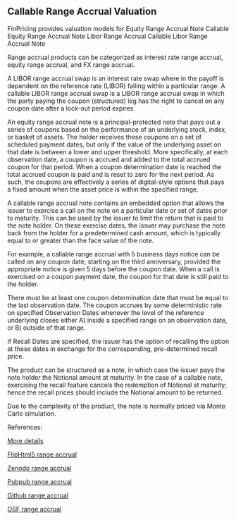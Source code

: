 ## Callable Range Accrual Valuation

FinPricing provides valuation models for
	Equity Range Accrual Note
	Callable Equity Range Accrual Note
	Libor Range Accrual
	Callable Libor Range Accrual Note

Range accrual products can be categorized as interest rate range accrual, equity range accrual, and FX range accrual. 

A LIBOR range accrual swap is an interest rate swap where in the payoff is dependent on the reference rate (LIBOR) falling within a particular range. A callable LIBOR range accrual swap is a LIBOR range accrual swap in which the party paying the coupon (structured) leg has the right to cancel on any coupon date after a lock-out period expires.

An equity range accrual note is a principal-protected note that pays out a series of coupons based on the performance of an underlying stock, index, or basket of assets. The holder receives these coupons on a set of scheduled payment dates, but only if the value of the underlying asset on that date is between a lower and upper threshold. More specifically, at each observation date, a coupon is accrued and added to the total accrued coupon for that period. When a coupon determination date is reached the total accrued coupon is paid and is reset to zero for the next period. As such, the coupons are effectively a series of digital-style options that pays a fixed amount when the asset price is within the specified range.

A callable range accrual note contains an embedded option that allows the issuer to exercise a call on the note on a particular date or set of dates prior to maturity. This can be used by the issuer to limit the return that is paid to the note holder. On these exercise dates, the issuer may purchase the note back from the holder for a predetermined cash amount, which is typically equal to or greater than the face value of the note. 

For example, a callable range accrual with 5 business days notice can be called on any coupon date, starting on the third anniversary, provided the appropriate notice is given 5 days before the coupon date.
When a call is exercised on a coupon payment date, the coupon for that date is still paid to the holder.

There must be at least one coupon determination date that must be equal to the last observation date. The coupon accrues by some deterministic rate on specified Observation Dates whenever the level of the reference underlying closes either 
	A) inside a specified range on an observation date, or 
	B) outside of that range.
 
If Recall Dates are specified, the issuer has the option of recalling the option at these dates in exchange for the corresponding, pre-determined recall price.

The product can be structured as a note, in which case the issuer pays the note holder the Notional amount at maturity. In the case of a callable note, exercising the recall feature cancels the redemption of Notional at maturity; hence the recall prices should include the Notional amount to be returned. 

Due to the complexity of the product, the note is normally priced via Monte Carlo simulation. 



References:

[More details](./EqRangeAccrual-27.pdf)

[FlipHtml5 range accrual](https://fliphtml5.com/download/download-pdf-file.php?str=x0DZh9GTud3bENXamETN5gDM5MTPkl0av9mY)

[Zenodo range accrual](https://zenodo.org/record/4683873/files/EqRangeAccrual-27.pdf)

[Pubpub range accrual](https://david.pubpub.org/pub/lodsaaco/release/1)

[Github range accrual](https://github.com/alanwhite1203/EqRangeAccrual/releases/download/1/EqRangeAccrual-27.pdf)

[OSF range accrual](https://osf.io/476gc/download)
